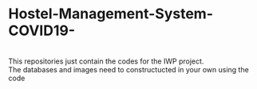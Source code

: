 # Hostel-Management-System-COVID19-
<br>
This repositories just contain the codes for the IWP project.
<br>The databases and images need to constructucted in your own using the code
